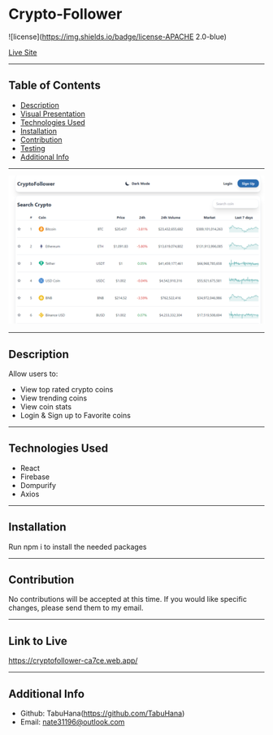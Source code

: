 # Crypto-Follower

  ![license](https://img.shields.io/badge/license-APACHE 2.0-blue)
  
  [Live Site](https://cryptofollower-ca7ce.web.app/)

  ***
  ## Table of Contents
  - [Description](#description)
  - [Visual Presentation](#visual-presentation)
  - [Technologies Used](#technologies-used)
  - [Installation](#installation)
  - [Contribution](#contribution)
  - [Testing](#testing)
  - [Additional Info](#additional-info)

  ***
  ![VisualPresentation](public/cryptofollower.png)
  
  ***
  ## Description
  Allow users to:
  - View top rated crypto coins
  - View trending coins
  - View coin stats
  - Login & Sign up to Favorite coins

  ***
  ## Technologies Used
  - React
  - Firebase
  - Dompurify
  - Axios
  
  ***
  ## Installation
  Run npm i to install the needed packages

  ***
  ## Contribution
  No contributions will be accepted at this time. If you would like specific changes, please send them to my email.

  ***
  ## Link to Live
  https://cryptofollower-ca7ce.web.app/

  ***
  ## Additional Info
  - Github: TabuHana(https://github.com/TabuHana)
  - Email: nate31196@outlook.com
